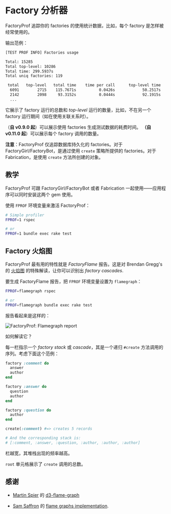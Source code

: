 # Factory 分析器

FactoryProf 追踪你的 factories 的使用统计数据，比如，每个 factory 是怎样被经常使用的。

输出范例：

```sh
[TEST PROF INFO] Factories usage

Total: 15285
Total top-level: 10286
Total time: 299.5937s
Total uniq factories: 119

 total   top-level   total time    time per call      top-level time            name
  6091        2715    115.7671s          0.0426s            50.2517s            user
  2142        2098     93.3152s          0.0444s            92.1915s            post
  ...
```

它展示了 factory 运行的总数和 _top-level_ 运行的数量，比如，不在另一个 factory 运行期间（如在使用关联关系时）。

（**自 v0.9.0 起**）可以展示使用 factories 生成测试数据的耗费时间。
**（自 v0.11.0 起**）可以展示每个 factory 调用的数量。

**注意**：FactoryProf 仅追踪数据库持久化的 factories。对于 FactoryGirl/FactoryBot，是通过使用 `create` 策略所提供的 factories。对于 Fabrication，是使用 `create` 方法所创建的对象。

## 教学

FactoryProf 可跟 FactoryGirl/FactoryBot 或者 Fabrication 一起使用——应用程序可以同时安装这两个 gem 使用。

使用 `FPROF` 环境变量来激活 FactoryProf：

```sh
# Simple profiler
FPROF=1 rspec

# or
FPROF=1 bundle exec rake test
```

## Factory 火焰图

FactoryProf 最有用的特性就是 _FactoryFlame_ 报告。这是对 Brendan Gregg's 的 [火焰图](http://www.brendangregg.com/flamegraphs.html) 的特殊解读，让你可以识别出 _factory cascades_.

要生成 FactoryFlame 报告，把 `FPROF` 环境变量设置为 `flamegraph`：

```sh
FPROF=flamegraph rspec

# or
FPROF=flamegraph bundle exec rake test
```

报告看起来是这样的：

<img alt="FactoryProf: Flamegraph report" data-origin="/assets/factory-flame.gif" src="/assets/factory-flame.gif">

如何解读它？

每一栏指示一个 _factory stack_ 或 _cascade_，其是一个递归 `#create` 方法调用的序列。考虑下面这个范例：

```ruby
factory :comment do
  answer
  author
end

factory :answer do
  question
  author
end

factory :question do
  author
end

create(:comment) #=> creates 5 records

# And the corresponding stack is:
# [:comment, :answer, :question, :author, :author, :author]
```

栏越宽，其堆栈出现的频率越高。

`root` 单元格展示了 `create` 调用的总数。

## 感谢

- [Martin Spier](https://github.com/spiermar) 的 [d3-flame-graph](https://github.com/spiermar/d3-flame-graph)

- [Sam Saffron](https://github.com/SamSaffron) 的 [flame graphs implementation](https://github.com/SamSaffron/flamegraph).

